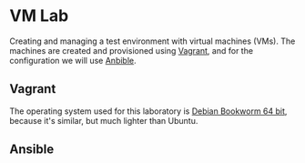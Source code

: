 # VM Lab

Creating and managing a test environment with virtual machines (VMs). The machines are created and provisioned using [Vagrant](https://www.vagrantup.com/), and for the configuration we will use [Anbible](https://www.ansible.com/).

## Vagrant

The operating system used for this laboratory is [Debian Bookworm 64 bit](https://www.debian.org/), because it's similar, but much lighter than Ubuntu.

## Ansible

